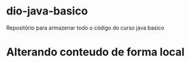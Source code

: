 # dio-java-basico
Repositório para armazenar todo o  código do curso java basico
# Alterando conteudo de forma local